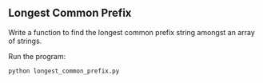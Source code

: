 ## Longest Common Prefix 

Write a function to find the longest common prefix string amongst an array of strings.

Run the program:
  ```bash
python longest_common_prefix.py
  ```
